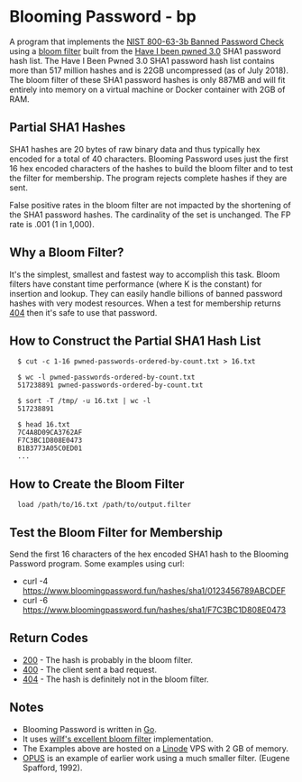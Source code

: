 # Blooming Password - bp

A program that implements the [NIST 800-63-3b Banned Password Check](https://nvlpubs.nist.gov/nistpubs/SpecialPublications/NIST.SP.800-63b.pdf) using a [bloom filter](https://dl.acm.org/citation.cfm?doid=362686.362692) built from the [Have I been pwned 3.0](https://haveibeenpwned.com/Passwords) SHA1 password hash list. The Have I Been Pwned 3.0 SHA1 password hash list contains more than 517 million hashes and is 22GB uncompressed (as of July 2018). The bloom filter of these SHA1 password hashes is only 887MB and will fit entirely into memory on a virtual machine or Docker container with 2GB of RAM.

## Partial SHA1 Hashes

SHA1 hashes are 20 bytes of raw binary data and thus typically hex encoded for a total of 40 characters. Blooming Password uses just the first 16 hex encoded characters of the hashes to build the bloom filter and to test the filter for membership. The program rejects complete hashes if they are sent.

False positive rates in the bloom filter are not impacted by the shortening of the SHA1 password hashes. The cardinality of the set is unchanged. The FP rate is .001 (1 in 1,000).

## Why a Bloom Filter?

It's the simplest, smallest and fastest way to accomplish this task. Bloom filters have constant time performance (where K is the constant) for insertion and lookup. They can easily handle billions of banned password hashes with very modest resources. When a test for membership returns [404](https://www.bloomingpassword.fun/hashes/sha1/0123456789ABCDEF) then it's safe to use that password.

## How to Construct the Partial SHA1 Hash List

```
  $ cut -c 1-16 pwned-passwords-ordered-by-count.txt > 16.txt

  $ wc -l pwned-passwords-ordered-by-count.txt 
  517238891 pwned-passwords-ordered-by-count.txt

  $ sort -T /tmp/ -u 16.txt | wc -l
  517238891

  $ head 16.txt 
  7C4A8D09CA3762AF
  F7C3BC1D808E0473
  B1B3773A05C0ED01
  ...
```

## How to Create the Bloom Filter

```
  load /path/to/16.txt /path/to/output.filter
```

## Test the Bloom Filter for Membership

Send the first 16 characters of the hex encoded SHA1 hash to the Blooming Password program. Some examples using curl:

  * curl -4 https://www.bloomingpassword.fun/hashes/sha1/0123456789ABCDEF
  * curl -6 https://www.bloomingpassword.fun/hashes/sha1/F7C3BC1D808E0473

## Return Codes

  * [200](https://www.bloomingpassword.fun/hashes/sha1/F7C3BC1D808E0473) - The hash is probably in the bloom filter.
  * [400](https://www.bloomingpassword.fun/hashes/sha1/PASSWORD) - The client sent a bad request.
  * [404](https://www.bloomingpassword.fun/hashes/sha1/0123456789ABCDEF) - The hash is definitely not in the bloom filter.

## Notes

  * Blooming Password is written in [Go](https://golang.org).
  * It uses [willf's excellent bloom filter](https://github.com/willf/bloom) implementation.
  * The Examples above are hosted on a [Linode](http://linode.com/) VPS with 2 GB of memory.
  * [OPUS](https://dl.acm.org/citation.cfm?id=134593) is an example of earlier work using a much smaller filter. (Eugene Spafford, 1992).
